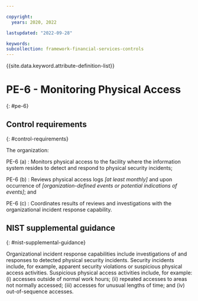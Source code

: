 ```yaml
---

copyright:
  years: 2020, 2022

lastupdated: "2022-09-28"

keywords: 
subcollection: framework-financial-services-controls
---
```


{{site.data.keyword.attribute-definition-list}}

         
# PE-6 - Monitoring Physical Access
{: #pe-6}

## Control requirements
{: #control-requirements}

The organization:

PE-6 (a)
    : Monitors physical access to the facility where the information system resides to detect and respond to physical security incidents;

PE-6 (b)
    : Reviews physical access logs _[at least monthly]_ and upon occurrence of _[organization-defined events or potential indications of events]_; and

PE-6 (c)
    : Coordinates results of reviews and investigations with the organizational incident response capability.

## NIST supplemental guidance
{: #nist-supplemental-guidance}

Organizational incident response capabilities include investigations of and responses to detected physical security incidents. Security incidents include, for example, apparent security violations or suspicious physical access activities. Suspicious physical access activities include, for example: (i) accesses outside of normal work hours; (ii) repeated accesses to areas not normally accessed; (iii) accesses for unusual lengths of time; and (iv) out-of-sequence accesses.



